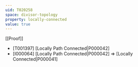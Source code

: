 ```yaml
---
uid: T020258
space: divisor-topology
property: locally-connected
value: true
---
```

[[Proof]]

* [T001397] [Locally Path Connected|P000042]
* [I000064] [Locally Path Connected|P000042] => [Locally Connected|P000041]

